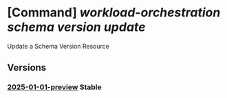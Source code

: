 # [Command] _workload-orchestration schema version update_

Update a Schema Version Resource

## Versions

### [2025-01-01-preview](/Resources/mgmt-plane/L3N1YnNjcmlwdGlvbnMve30vcmVzb3VyY2Vncm91cHMve30vcHJvdmlkZXJzL21pY3Jvc29mdC5lZGdlL3NjaGVtYXMve30vdmVyc2lvbnMve30=/2025-01-01-preview.xml) **Stable**

<!-- mgmt-plane /subscriptions/{}/resourcegroups/{}/providers/microsoft.edge/schemas/{}/versions/{} 2025-01-01-preview -->
